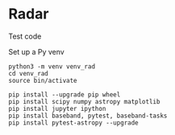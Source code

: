# Radar
Test code

Set up a Py venv
```
python3 -m venv venv_rad
cd venv_rad
source bin/activate

pip install --upgrade pip wheel
pip install scipy numpy astropy matplotlib
pip install jupyter ipython
pip install baseband, pytest, baseband-tasks
pip install pytest-astropy --upgrade
```
